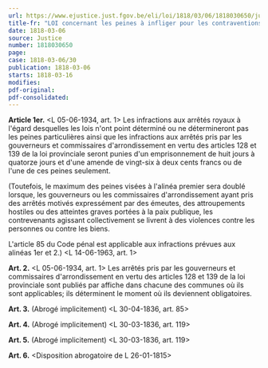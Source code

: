 ```yaml
---
url: https://www.ejustice.just.fgov.be/eli/loi/1818/03/06/1818030650/justel
title-fr: "LOI concernant les peines à infliger pour les contraventions aux mesures générales d'administration intérieure, ainsi que les peines qui pourront être statuées par les règlements des autorités provinciales ou communales."
date: 1818-03-06
source: Justice
number: 1818030650
page:
case: 1818-03-06/30
publication: 1818-03-06
starts: 1818-03-16
modifies:
pdf-original:
pdf-consolidated:
---
```


**Article 1er.** <L 05-06-1934, art. 1> Les infractions aux arrêtés royaux à l'égard desquelles les lois n'ont point déterminé ou ne détermineront pas les peines particulières ainsi que les infractions aux arrêtés pris par les gouverneurs et commissaires d'arrondissement en vertu des articles 128 et 139 de la loi provinciale seront punies d'un emprisonnement de huit jours à quatorze jours et d'une amende de vingt-six à deux cents francs ou de l'une de ces peines seulement.

(Toutefois, le maximum des peines visées à l'alinéa premier sera doublé lorsque, les gouverneurs ou les commissaires d'arrondissement ayant pris des arrêtés motivés expressément par des émeutes, des attroupements hostiles ou des atteintes graves portées à la paix publique, les contrevenants agissant collectivement se livrent à des violences contre les personnes ou contre les biens.

L'article 85 du Code pénal est applicable aux infractions prévues aux alinéas 1er et 2.) <L 14-06-1963, art. 1>

**Art. 2.** <L 05-06-1934, art. 1> Les arrêtés pris par les gouverneurs et commissaires d'arrondissement en vertu des articles 128 et 139 de la loi provinciale sont publiés par affiche dans chacune des communes où ils sont applicables; ils déterminent le moment où ils deviennent obligatoires.

**Art. 3.** (Abrogé implicitement) <L 30-04-1836, art. 85>

**Art. 4.** (Abrogé implicitement) <L 30-03-1836, art. 119>

**Art. 5.** (Abrogé implicitement) <L 30-03-1836, art. 119>

**Art. 6.** <Disposition abrogatoire de L 26-01-1815>
